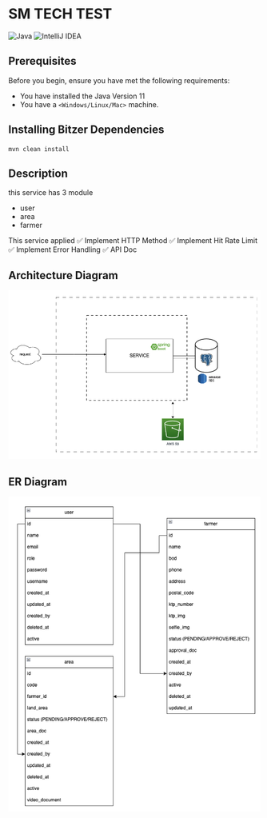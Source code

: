 # SM TECH TEST
<!--- These are examples. See https://shields.io for others or to customize this set of shields. You might want to include dependencies, project status and licence info here --->
![Java](https://img.shields.io/badge/java-%23ED8B00.svg?style=for-the-badge&logo=java&logoColor=white)
![IntelliJ IDEA](https://img.shields.io/badge/IntelliJIDEA-000000.svg?style=for-the-badge&logo=intellij-idea&logoColor=white)

## Prerequisites

Before you begin, ensure you have met the following requirements:
* You have installed the Java Version 11
* You have a `<Windows/Linux/Mac>` machine.

## Installing Bitzer Dependencies

```
mvn clean install
```

## Description
this service has 3 module
* user
* area
* farmer

This service applied  ✅ Implement HTTP Method ✅ Implement Hit Rate Limit<br /> ✅ Implement Error Handling 
✅ API Doc  <br />


## Architecture Diagram
![arc diagram.png](doc%2Farc%20diagram.png)

## ER Diagram
![er diagram.png](doc%2Fer%20diagram.png)

